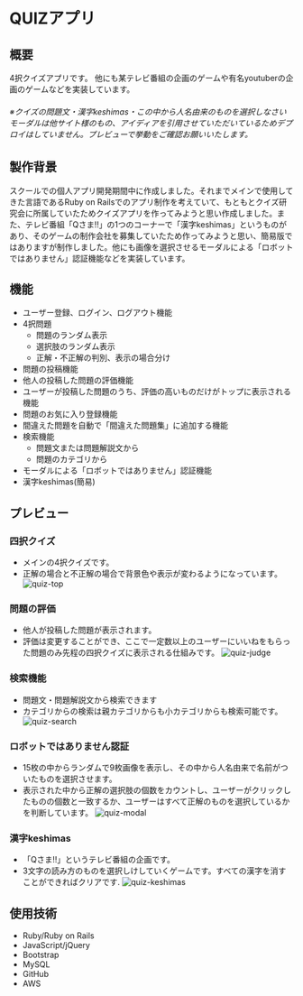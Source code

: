 # QUIZアプリ

## 概要
4択クイズアプリです。
他にも某テレビ番組の企画のゲームや有名youtuberの企画のゲームなどを実装しています。
###### ※クイズの問題文・漢字keshimas・この中から人名由来のものを選択しなさいモーダルは他サイト様のもの、アイディアを引用させていただいているためデプロイはしていません。プレビューで挙動をご確認お願いいたします。

## 製作背景
スクールでの個人アプリ開発期間中に作成しました。それまでメインで使用してきた言語であるRuby on Railsでのアプリ制作を考えていて、もともとクイズ研究会に所属していたためクイズアプリを作ってみようと思い作成しました。また、テレビ番組「Qさま!!」の1つのコーナーで「漢字keshimas」というものがあり、そのゲームの制作会社を募集していたため作ってみようと思い、簡易版ではありますが制作しました。他にも画像を選択させるモーダルによる「ロボットではありません」認証機能などを実装しています。



## 機能
* ユーザー登録、ログイン、ログアウト機能
* 4択問題
  * 問題のランダム表示
  * 選択肢のランダム表示
  * 正解・不正解の判別、表示の場合分け
* 問題の投稿機能
* 他人の投稿した問題の評価機能
* ユーザーが投稿した問題のうち、評価の高いものだけがトップに表示される機能
* 問題のお気に入り登録機能
* 間違えた問題を自動で「間違えた問題集」に追加する機能
* 検索機能
  * 問題文または問題解説文から
  * 問題のカテゴリから
* モーダルによる「ロボットではありません」認証機能
* 漢字keshimas(簡易)

## プレビュー
### 四択クイズ
* メインの4択クイズです。
* 正解の場合と不正解の場合で背景色や表示が変わるようになっています。
![quiz-top](https://user-images.githubusercontent.com/54735495/68939476-0ec5bf80-07e4-11ea-9b38-962798dcd860.gif)

### 問題の評価
* 他人が投稿した問題が表示されます。
* 評価は変更することができ、ここで一定数以上のユーザーにいいねをもらった問題のみ先程の四択クイズに表示される仕組みです。
![quiz-judge](https://user-images.githubusercontent.com/54735495/68939775-c78bfe80-07e4-11ea-9c6e-c0f300033363.gif)

### 検索機能
* 問題文・問題解説文から検索できます
* カテゴリからの検索は親カテゴリからも小カテゴリからも検索可能です。
![quiz-search](https://user-images.githubusercontent.com/54735495/68939886-189bf280-07e5-11ea-8f8b-f77935220783.gif)

### ロボットではありません認証
* 15枚の中からランダムで9枚画像を表示し、その中から人名由来で名前がついたものを選択させます。
* 表示された中から正解の選択肢の個数をカウントし、ユーザーがクリックしたものの個数と一致するか、ユーザーはすべて正解のものを選択しているかを判断しています。
![quiz-modal](https://user-images.githubusercontent.com/54735495/68940051-7e887a00-07e5-11ea-9acb-245230363f07.gif)

### 漢字keshimas
* 「Qさま!!」というテレビ番組の企画です。
* 3文字の読み方のものを選択しけしていくゲームです。すべての漢字を消すことができればクリアです.
![quiz-keshimas](https://user-images.githubusercontent.com/54735495/68940297-1dad7180-07e6-11ea-9500-7035ed42f132.gif)


## 使用技術
* Ruby/Ruby on Rails
* JavaScript/jQuery
* Bootstrap
* MySQL
* GitHub
* AWS
